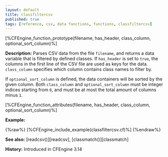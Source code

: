 ```yaml
---
layout: default
title: classfiltercsv
published: true
tags: [reference, csv, data functions, functions, classfiltercsv]
---
```


[%CFEngine_function_prototype(filename, has_header, class_column, optional_sort_column)%]

**Description:**
Parses CSV data from the file `filename`, and returns a data variable that is
filtered by defined classes. If `has_header` is set to `true`, the columns in
the first line of the CSV file are used as keys for the data. `class_column`
specifies which column contains class names to filter by.

If `optional_sort_column` is defined, the data containers will be sorted by the
given column. Both `class_column` and `optional_sort_column` must be integer
indices starting from `0`, and must be at most the total amount of columns
minus `1`.

[%CFEngine_function_attributes(filename, has_header, class_column, optional_sort_column)%]

**Example:**

{%raw%}
[%CFEngine_include_example(classfiltercsv.cf)%]
{%endraw%}

**See also:** [readcsv()][readcsv], [classmatch()][classmatch]

**History:** Introduced in CFEngine 3.14
